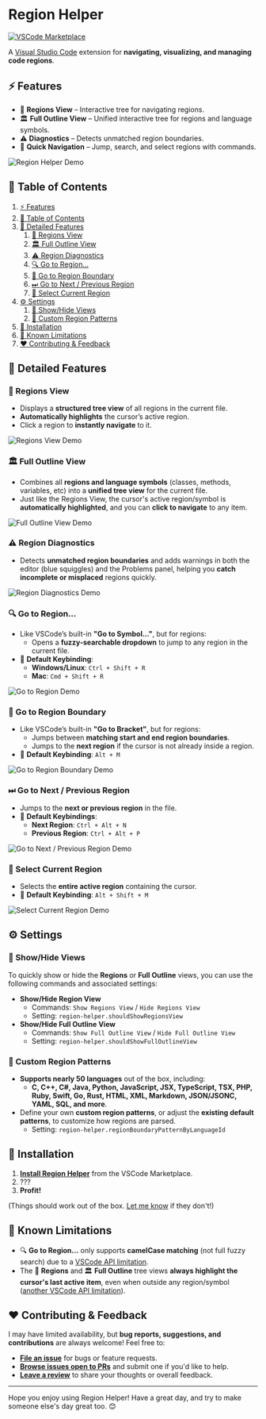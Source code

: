 <!-- markdownlint-disable no-inline-html -->

# Region Helper

[![VSCode Marketplace](https://img.shields.io/visual-studio-marketplace/v/AlyThobani.region-helper?label=VSCode%20Marketplace)](https://marketplace.visualstudio.com/items?itemName=AlyThobani.region-helper)

A [Visual Studio Code](https://marketplace.visualstudio.com/items?itemName=AlyThobani.region-helper) extension for **navigating, visualizing, and managing code regions**.

<h2 id="-features">⚡️ Features</h2>

- 📁 **Regions View** – Interactive tree for navigating regions.
- 🏛 **Full Outline View** – Unified interactive tree for regions and language symbols.
- ⚠ **Diagnostics** – Detects unmatched region boundaries.
- 🐇 **Quick Navigation** – Jump, search, and select regions with commands.

![Region Helper Demo](./assets/readme-gifs/0-main-demo.gif)

<h2 id="-table-of-contents">📖 Table of Contents</h2>

1. [⚡️ Features](#-features)
2. [📖 Table of Contents](#-table-of-contents)
3. [🔬 Detailed Features](#-detailed-features)
   1. [📂 Regions View](#regions-view)
   2. [🏛 Full Outline View](#-full-outline-view)
   3. [⚠ Region Diagnostics](#-region-diagnostics)
   4. [🔍 Go to Region...](#-go-to-region)
   5. [🐇 Go to Region Boundary](#-go-to-region-boundary)
   6. [⏭ Go to Next / Previous Region](#-go-to-next--previous-region)
   7. [🎯 Select Current Region](#-select-current-region)
4. [⚙️ Settings](#-settings)
   1. [🙈 Show/Hide Views](#-showhide-views)
   2. [🔧 Custom Region Patterns](#-custom-region-patterns)
5. [🚀 Installation](#-installation)
6. [🚧 Known Limitations](#-known-limitations)
7. [❤️ Contributing \& Feedback](#-contributing--feedback)

<h2 id="-detailed-features">🔬 Detailed Features</h2>

<h3 id="regions-view">📂 Regions View</h3>

- Displays a **structured tree view** of all regions in the current file.
- **Automatically highlights** the cursor’s active region.
- Click a region to **instantly navigate** to it.

![Regions View Demo](./assets/readme-gifs/1-regions-view.gif)

<h3 id="-full-outline-view">🏛 Full Outline View</h3>

- Combines all **regions and language symbols** (classes, methods, variables, etc) into a **unified tree view** for the current file.
- Just like the Regions View, the cursor's active region/symbol is **automatically highlighted**, and you can **click to navigate** to any item.

![Full Outline View Demo](./assets/readme-gifs/2-full-outline-view.gif)

<h3 id="-region-diagnostics">⚠ Region Diagnostics</h3>

- Detects **unmatched region boundaries** and adds warnings in both the editor (blue squiggles) and the Problems panel, helping you **catch incomplete or misplaced** regions quickly.

![Region Diagnostics Demo](./assets/readme-gifs/3-diagnostics.gif)

<h3 id="-go-to-region">🔍 Go to Region...</h3>

- Like VSCode’s built-in **"Go to Symbol..."**, but for regions:
  - Opens a **fuzzy-searchable dropdown** to jump to any region in the current file.
- 📌 **Default Keybinding**:
  - **Windows/Linux**: `Ctrl + Shift + R`
  - **Mac**: `Cmd + Shift + R`

![Go to Region Demo](./assets/readme-gifs/4-go-to-region.gif)

<h3 id="-go-to-region-boundary">🐇 Go to Region Boundary</h3>

- Like VSCode’s built-in **"Go to Bracket"**, but for regions:
  - Jumps between **matching start and end region boundaries**.
  - Jumps to the **next region** if the cursor is not already inside a region.
- 📌 **Default Keybinding**: `Alt + M`

![Go to Region Boundary Demo](./assets/readme-gifs/5-go-to-boundary.gif)

<h3 id="-go-to-next--previous-region">⏭ Go to Next / Previous Region</h3>

- Jumps to the **next or previous region** in the file.
- 📌 **Default Keybindings**:
  - **Next Region**: `Ctrl + Alt + N`
  - **Previous Region**: `Ctrl + Alt + P`

![Go to Next / Previous Region Demo](./assets/readme-gifs/6-go-to-next-previous-region.gif)

<h3 id="-select-current-region">🎯 Select Current Region</h3>

- Selects the **entire active region** containing the cursor.
- 📌 **Default Keybinding**: `Alt + Shift + M`

![Select Current Region Demo](./assets/readme-gifs/7-select-region.gif)

<h2 id="-settings">⚙️ Settings</h2>

<h3 id="-showhide-views">🙈 Show/Hide Views</h3>

To quickly show or hide the **Regions** or **Full Outline** views, you can use the following commands and associated settings:

- **Show/Hide Region View**
  - Commands: `Show Regions View` / `Hide Regions View`
  - Setting: `region-helper.shouldShowRegionsView`
- **Show/Hide Full Outline View**
  - Commands: `Show Full Outline View` / `Hide Full Outline View`
  - Setting: `region-helper.shouldShowFullOutlineView`

<h3 id="-custom-region-patterns">🔧 Custom Region Patterns</h3>

- **Supports nearly 50 languages** out of the box, including:
  - **C, C++, C#, Java, Python, JavaScript, JSX, TypeScript, TSX, PHP, Ruby, Swift, Go, Rust, HTML, XML, Markdown, JSON/JSONC, YAML, SQL, and more**.
- Define your own **custom region patterns**, or adjust the **existing default patterns**, to customize how regions are parsed.
  - Setting: `region-helper.regionBoundaryPatternByLanguageId`

<h2 id="-installation">🚀 Installation</h2>

1. **[Install Region Helper](https://marketplace.visualstudio.com/items?itemName=AlyThobani.region-helper)** from the VSCode Marketplace.
2. ???
3. **Profit!**

(Things should work out of the box. [Let me know](https://github.com/alythobani/vscode-region-helper/issues/new/choose) if they don't!)

<h2 id="-known-limitations">🚧 Known Limitations</h2>

- 🔍 **Go to Region...** only supports **camelCase matching** (not full fuzzy search) due to a [VSCode API limitation](https://github.com/microsoft/vscode/issues/34088#issuecomment-328734452).
- The 📁 **Regions** and 🏛 **Full Outline** tree views **always highlight the cursor's last active item**, even when outside any region/symbol ([another VSCode API limitation](https://github.com/microsoft/vscode/issues/48754)).

<h2 id="-contributing--feedback">❤️ Contributing & Feedback</h2>

I may have limited availability, but **bug reports, suggestions, and contributions** are always welcome! Feel free to:

- **[File an issue](https://github.com/alythobani/vscode-region-helper/issues/new/choose)** for bugs or feature requests.
- **[Browse issues open to PRs](https://github.com/alythobani/vscode-region-helper/issues?q=state%3Aopen%20label%3A%22accepting%20PRs%22)** and submit one if you'd like to help.
- **[Leave a review](https://marketplace.visualstudio.com/items?itemName=alythobani.region-helper&ssr=false#review-details)** to share your thoughts or overall feedback.

---

Hope you enjoy using Region Helper! Have a great day, and try to make someone else's day great too. 😊
